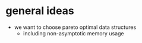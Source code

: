 # general ideas

- we want to choose pareto optimal data structures
  - including non-asymptotic memory usage